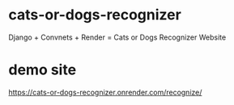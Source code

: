 # cats-or-dogs-recognizer
Django + Convnets + Render = Cats or Dogs Recognizer Website
# demo site
https://cats-or-dogs-recognizer.onrender.com/recognize/
